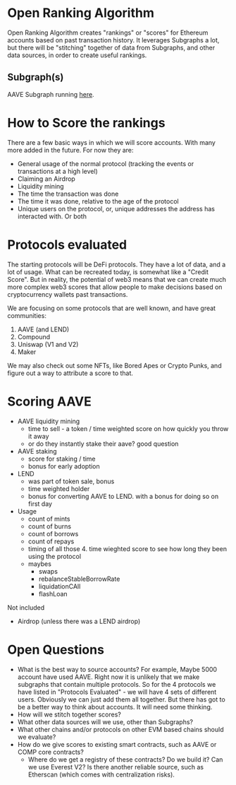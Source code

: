 # Open Ranking Algorithm
Open Ranking Algorithm creates "rankings" or "scores" for Ethereum accounts based on past transaction history.
It leverages Subgraphs a lot, but there will be "stitching" together of data from Subgraphs, and other
data sources, in order to create useful rankings.

## Subgraph(s)
AAVE Subgraph running [here](https://thegraph.com/hosted-service/subgraph/davekaj/rankings?version=current).
# How to Score the rankings
There are a few basic ways in which we will score accounts. With many more added in the future.
For now they are:

- General usage of the normal protocol (tracking the events or transactions at a high level)
- Claiming an Airdrop
- Liquidity mining
- The time the transaction was done
- The time it was done, relative to the age of the protocol
- Unique users on the protocol, or, unique addresses the address has interacted with. Or both
# Protocols evaluated
The starting protocols will be DeFi protocols. They have a lot of data, and a lot of usage. What
can be recreated today, is somewhat like a "Credit Score". But in reality, the potential of web3
means that we can create much more complex web3 scores that allow people to make decisions based
on cryptocurrency wallets past transactions.

We are focusing on some protocols that are well known, and have great communities:

1. AAVE (and LEND)
2. Compound
3. Uniswap (V1 and V2)
4. Maker

We may also check out some NFTs, like Bored Apes or Crypto Punks, and figure out a way to attribute
a score to that.

# Scoring AAVE
- AAVE liquidity mining
  - time to sell - a token / time weighted score on how quickly you throw it away
  - or do they instantly stake their aave? good question
- AAVE staking
  - score for staking / time
  - bonus for early adoption
- LEND
  - was part of token sale, bonus
  - time weighted holder
  - bonus for converting AAVE to LEND. with a bonus for doing so on first day
- Usage
  - count of mints
  - count of burns
  - count of borrows
  - count of repays
  - timing of all those 4. time wieghted score to see how long they been using the protocol
  - maybes
    - swaps
    - rebalanceStableBorrowRate
    - liquidationCAll
    - flashLoan

Not included
- Airdrop (unless there was a LEND airdrop)


# Open Questions
- What is the best way to source accounts? For example, Maybe 5000 account have used AAVE. Right now
it is unlikely that we make subgraphs that contain multiple protocols. So for the 4 protocols we have
listed in "Protocols Evaluated" - we will have 4 sets of different users. Obviously we can just add
them all together. But there has got to be a better way to think about accounts. It will need some
thinking.
- How will we stitch together scores?
- What other data sources will we use, other than Subgraphs?
- What other chains and/or protocols on other EVM based chains should we evaluate?
- How do we give scores to existing smart contracts, such as AAVE or COMP core contracts?
  - Where do we get a registry of these contracts? Do we build it? Can we use Everest V2? Is there
    another reliable source, such as Etherscan (which comes with centralization risks).